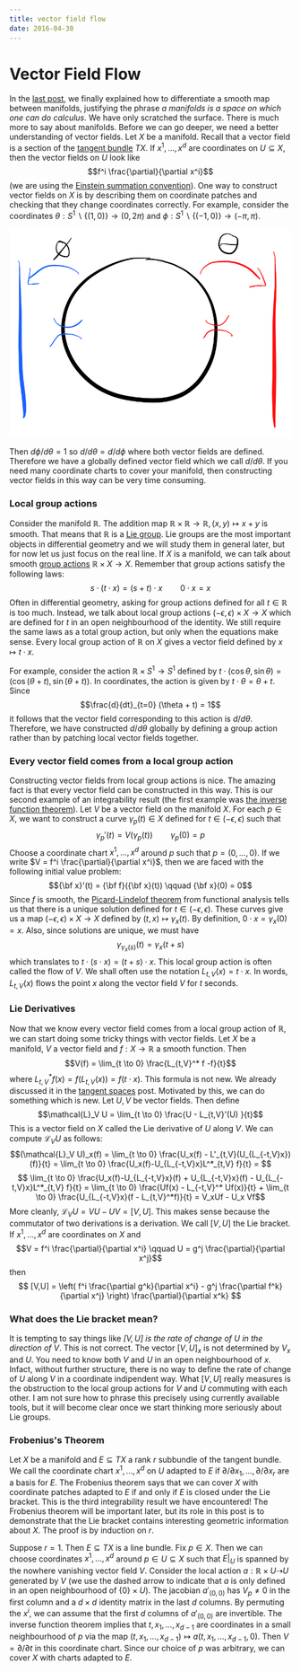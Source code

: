 ```yaml
---
title: vector field flow
date: 2016-04-30
---
```


# Vector Field Flow

In the [last post](2016-03-27-thejacobianmatrix.html), we finally explained how to 
differentiate a smooth map between manifolds, justifying the phrase *a manifolds is a 
space on which one can do calculus*. We have only scratched the surface. There is much 
more to say about manifolds. Before we can go deeper, we need a better understanding 
of vector fields. Let $X$ be a manifold. Recall that a vector field is a section of 
the [tangent bundle](2016-02-28-thetangentbundle.html) $TX$. If $x^1,\dots,x^d$ are 
coordinates on $U \subseteq X$, then the vector fields on $U$ look like
$$f^i \frac{\partial}{\partial x^i}$$
(we are using the [Einstein summation 
convention](https://en.wikipedia.org/wiki/Einstein_notation)). One way to construct 
vector fields on $X$ is by describing them on coordinate patches and checking that 
they change coordinates correctly. For example, consider the coordinates $\theta : S^1 
\backslash \{ (1,0) \} \to (0,2 \pi)$ and $\phi : S^1 \backslash \{ (-1,0) \} \to 
(-\pi,\pi)$. 

![](/img/2016-04-30-circlecoordinates.PNG)

Then $d \phi / d \theta = 1$ so $d / d 
\theta = d / d \phi$ where both vector fields are defined. Therefore we have a 
globally defined vector field which we call $d / d \theta$. If you need many 
coordinate charts to cover your manifold, then constructing vector fields in this way 
can be very time consuming. 


### Local group actions

Consider the manifold $\mathbb{R}$. The addition map $\mathbb{R} \times \mathbb{R} 
\to \mathbb{R}, (x,y) \mapsto x + y$ is smooth. That means that $\mathbb{R}$ is a [Lie 
group](https://en.wikipedia.org/wiki/Lie_group). Lie groups are the most important 
objects in differential geometry and we will study them in general later, but for now 
let us just focus on the real line. If $X$ is a manifold, we can talk about smooth 
[group actions](https://en.wikipedia.org/wiki/Group_action) $\mathbb{R} \times X \to 
X$. Remember that group actions satisfy the following laws:
$$s \cdot (t \cdot x) = (s + t) \cdot x \qquad 0 \cdot x = x$$
Often in differential geometry, asking for group actions defined for all $t \in 
\mathbb{R}$ is too much. Instead, we talk about local group actions 
$(-\epsilon,\epsilon) \times X \to X$ which are defined for $t$ in an open 
neighbourhood of the identity. We still require the same laws as a total group action, 
but only when the equations make sense. Every local group action of $\mathbb{R}$ on 
$X$ gives a vector field defined by $x \mapsto t \cdot x$. 

For example, consider the action $\mathbb{R} \times S^1 \to S^1$ defined by $t \cdot 
(\cos \theta, \sin \theta) = (\cos (\theta + t),\sin(\theta + t))$. In coordinates, 
the action is given by $t \cdot \theta = \theta + t$. Since
$$\frac{d}{dt}_{t=0} (\theta + t) = 1$$ it follows that the vector field 
corresponding to this action is $d/d\theta$. Therefore, we have constructed 
$d/d\theta$ globally by defining a group action rather than by patching local vector 
fields together.

### Every vector field comes from a local group action

Constructing vector fields from local group actions is nice. The amazing fact is that 
every vector field can be constructed in this way. This is our second example of an 
integrability result (the first example was [the inverse function 
theorem](2016-03-27-thejacobianmatrix.html)). Let $V$ be a vector field on the 
manifold $X$. For each $p \in X$, we want to construct a curve $\gamma_p(t) \in X$ 
defined for $t \in (-\epsilon,\epsilon)$ such that
$$\gamma_p'(t) = V(\gamma_p(t)) \qquad \gamma_p(0) = p$$
Choose a coordinate chart $x^1,\dots,x^d$ around $p$ such that $p = (0,\dots,0)$. If 
we write $V = f^i \frac{\partial}{\partial x^i}$, then we are faced with the following 
initial value problem:
$${\bf x}'(t) = {\bf f}({\bf x}(t)) \qquad {\bf x}(0) = 0$$
Since $f$ is smooth, the [Picard-Lindelof 
theorem](https://en.wikipedia.org/wiki/Picard%E2%80%93Lindel%C3%B6f_theorem) from 
functional analysis tells us that there is a unique solution defined for $t \in 
(-\epsilon,\epsilon)$. These curves give us a map $(-\epsilon,\epsilon) \times X \to 
X$ defined by $(t,x) \mapsto \gamma_x(t)$. By definition, $0 \cdot x = \gamma_x(0) = 
x$. Also, since solutions are unique, we must have 
$$\gamma_{\gamma_x(s)}(t) = \gamma_x(t+s)$$ 
which translates to $t \cdot (s \cdot x) = (t+s) \cdot x$. This local group action is 
often called the flow of $V$. We shall often use the notation $L_{t,V}(x) = t \cdot 
x$. In words, $L_{t,V}(x)$ flows the point $x$ along the vector field $V$ for $t$ 
seconds.

### Lie Derivatives

Now that we know every vector field comes from a local group action of $\mathbb{R}$, 
we can start doing some tricky things with vector fields. Let $X$ be a manifold, $V$ a 
vector field and $f : X \to \mathbb{R}$ a smooth function. Then
$$V(f) = \lim_{t \to 0} \frac{L_{t,V}^* f -f}{t}$$
where $L_{t,V}^* f(x) = f(L_{t,V}(x)) = f(t \cdot x)$. This formula is not new. We 
already discussed it in the [tangent spaces](2016-02-07-tangentspaces.html) post. 
Motivated by this, we can do something which is new. Let $U,V$ be vector fields. Then 
define 
$$\mathcal{L}_V U = \lim_{t \to 0} \frac{U - L_{t,V}'(U) }{t}$$
This is a vector field on $X$ called the Lie derivative of $U$ along $V$. We can 
compute $\mathcal{L}_V U$ as follows:
$$(\mathcal{L}_V U)_x(f) = \lim_{t \to 0} \frac{U_x(f) - L'_{t,V}(U_{L_{-t,V}x})(f)}{t} 
= \lim_{t \to 0} \frac{U_x(f)-U_{L_{-t,V}x}L^*_{t,V} f}{t} = $$
$$ \lim_{t \to 0} \frac{U_x(f)-U_{L_{-t,V}x}(f) + U_{L_{-t,V}x}(f) - 
U_{L_{-t,V}x}L^*_{t,V} f}{t} = \lim_{t \to 0} \frac{Uf(x) - L_{-t,V}^* Uf(x)}{t} + 
\lim_{t \to 0} \frac{U_{L_{-t,V}x}(f - L_{t,V}^*f)}{t} = V_xUf - U_x Vf$$
More cleanly, $\mathcal{L}_V U = VU - UV = [V,U]$. This makes sense because the 
commutator of two derivations is a derivation. We call $[V,U]$ the Lie bracket. If 
$x^1,\dots,x^d$ are coordinates on $X$ and
$$V = f^i \frac{\partial}{\partial x^i} \qquad U = g^j \frac{\partial}{\partial x^j}$$
then
$$ [V,U] = \left( f^i \frac{\partial g^k}{\partial x^i} - g^j \frac{\partial 
f^k}{\partial x^j} \right) \frac{\partial}{\partial x^k} $$

### What does the Lie bracket mean?

It is tempting to say things like *$[V,U]$ is the rate of change of $U$ in the 
direction of $V$*. This is not correct. The vector $[V,U]_x$ is not determined by 
$V_x$ and $U$. You need to know both $V$ and $U$ in an open neighbourhood of $x$. 
Infact, without further structure, there is no way to define the rate of change of 
$U$ along $V$ in a coordinate indipendent way. What $[V,U]$ really measures is the 
obstruction to the local group actions for $V$ and $U$ commuting with each other. I am 
not sure how to phrase this precisely using currently available tools, but it will 
become clear once we start thinking more seriously about Lie groups.

### Frobenius\'s Theorem

Let $X$ be a manifold and $E \subseteq TX$ a rank $r$ subbundle of the tangent bundle. 
We call the coordinate chart $x^1,\dots,x^d$ on $U$ adapted to $E$ if $\partial / 
\partial x_1, \dots, \partial / \partial x_r$ are a basis for $E$. The Frobenius 
theorem says that we can cover $X$ with coordinate patches adapted to $E$ if and only 
if $E$ is closed under the Lie bracket. This is the third integrability result we have 
encountered! The Frobenius theorem will be important later, but its role in this post 
is to demonstrate that the Lie bracket contains interesting geometric information 
about $X$. The proof is by induction on $r$. 

Suppose $r = 1$. Then $E \subseteq TX$ is a line bundle. Fix $p \in X$. Then we can 
choose coordinates $x^1,\dots,x^d$ around $p \in U \subseteq X$ such that $E \lvert_U$ 
is spanned by the nowhere vanishing vector field $V$. Consider the local action $a : 
\mathbb{R} \times U \dashrightarrow U$ generated by $V$ (we use the dashed arrow to 
indicate that $a$ is only defined in an open neighbourhood of $\{ 0 \} \times U$). The 
jacobian $a'_{(0,0)}$ has $V_p \not= 0$ in the first column and a $d \times d$ 
identity matrix in the last $d$ columns. By permuting the $x^i$, we can assume that 
the first $d$ columns of $a'_{(0,0)}$ are invertible. The inverse function theorem 
implies that $t,x_1,\dots,x_{d-1}$ are coordinates in a small neighbourhood of $p$ 
via the map $(t,x_1,\dots,x_{d-1}) \mapsto a(t,x_1,\dots,x_{d-1},0)$. Then $V = 
\partial / \partial t$ in this coordinate chart. Since our choice of $p$ was 
arbitrary, we can cover $X$ with charts adapted to $E$.
